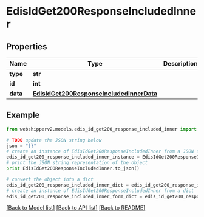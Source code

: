 # EdisIdGet200ResponseIncludedInner


## Properties
Name | Type | Description | Notes
------------ | ------------- | ------------- | -------------
**type** | **str** |  | [optional] 
**id** | **int** |  | [optional] 
**data** | [**EdisIdGet200ResponseIncludedInnerData**](EdisIdGet200ResponseIncludedInnerData.md) |  | [optional] 

## Example

```python
from webshipperv2.models.edis_id_get200_response_included_inner import EdisIdGet200ResponseIncludedInner

# TODO update the JSON string below
json = "{}"
# create an instance of EdisIdGet200ResponseIncludedInner from a JSON string
edis_id_get200_response_included_inner_instance = EdisIdGet200ResponseIncludedInner.from_json(json)
# print the JSON string representation of the object
print EdisIdGet200ResponseIncludedInner.to_json()

# convert the object into a dict
edis_id_get200_response_included_inner_dict = edis_id_get200_response_included_inner_instance.to_dict()
# create an instance of EdisIdGet200ResponseIncludedInner from a dict
edis_id_get200_response_included_inner_form_dict = edis_id_get200_response_included_inner.from_dict(edis_id_get200_response_included_inner_dict)
```
[[Back to Model list]](../README.md#documentation-for-models) [[Back to API list]](../README.md#documentation-for-api-endpoints) [[Back to README]](../README.md)


